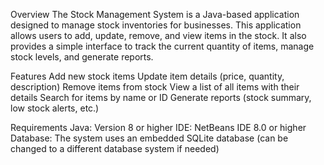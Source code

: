 Overview
The Stock Management System is a Java-based application designed to manage stock inventories for businesses. This application allows users to add, update, remove, and view items in the stock. It also provides a simple interface to track the current quantity of items, manage stock levels, and generate reports.

Features
Add new stock items
Update item details (price, quantity, description)
Remove items from stock
View a list of all items with their details
Search for items by name or ID
Generate reports (stock summary, low stock alerts, etc.)

Requirements
Java: Version 8 or higher
IDE: NetBeans IDE 8.0 or higher
Database: The system uses an embedded SQLite database (can be changed to a different database system if needed)
